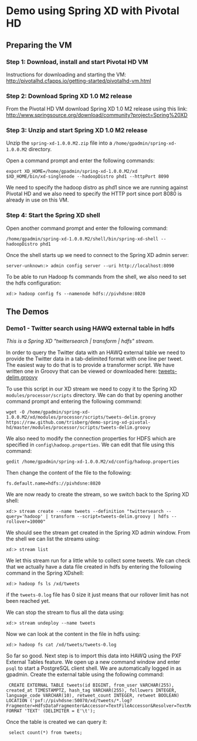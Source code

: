 # Demo using Spring XD with Pivotal HD

## Preparing the VM

### Step 1: Download, install and start Pivotal HD VM

Instructions for downloading and starting the VM: 
http://pivotalhd.cfapps.io/getting-started/pivotalhd-vm.html

### Step 2: Download Spring XD 1.0 M2 release

From the Pivotal HD VM download Spring XD 1.0 M2 release using this link: 
http://www.springsource.org/download/community?project=Spring%20XD

### Step 3: Unzip and start Spring XD 1.0 M2 release

Unzip the `spring-xd-1.0.0.M2.zip` file into a `/home/gpadmin/spring-xd-1.0.0.M2` directory.

Open a command prompt and enter the following commands:

    export XD_HOME=/home/gpadmin/spring-xd-1.0.0.M2/xd
    $XD_HOME/bin/xd-singlenode --hadoopDistro phd1 --httpPort 8090

We need to specify the hadoop distro as phd1 since we are running against Pivotal HD and we also 
need to specify the HTTP port since port 8080 is already in use on this VM.

### Step 4: Start the Spring XD shell

Open another command prompt and enter the following command:

    /home/gpadmin/spring-xd-1.0.0.M2/shell/bin/spring-xd-shell --hadoopDistro phd1
    
Once the shell starts up we need to connect to the Spring XD admin server:

    server-unknown:> admin config server --uri http://localhost:8090

To be able to run Hadoop fs commands from the shell, we also need to set the hdfs configuration:

    xd:> hadoop config fs --namenode hdfs://pivhdsne:8020
    

## The Demos

### Demo1 - Twitter search using HAWQ external table in hdfs

*This is a Spring XD "twittersearch | transform | hdfs" stream.*

In order to query the Twitter data with an HAWQ external table we need to provide the Twitter data in a 
tab-delimited format with one line per tweet. The easiest way to do that is to provide a transformer script.
We have written one in Groovy that can be viewed or downloaded here: 
[tweets-delim.groovy](https://raw.github.com/trisberg/demo-spring-xd-pivotal-hd/master/modules/processor/scripts/tweets-delim.groovy)

To use this script in our XD stream we need to copy it to the Spring XD `modules/processor/scripts` directory. We can do that 
by opening another command prompt and entering the following commwnd:

    wget -O /home/gpadmin/spring-xd-1.0.0.M2/xd/modules/processor/scripts/tweets-delim.groovy https://raw.github.com/trisberg/demo-spring-xd-pivotal-hd/master/modules/processor/scripts/tweets-delim.groovy 

We also need to modify the connection properties for HDFS which are specified in `config\hadoop.properties`. We can edit that file using this command:

    gedit /home/gpadmin/spring-xd-1.0.0.M2/xd/config/hadoop.properties

Then change the content of the file to the following:

```
fs.default.name=hdfs://pivhdsne:8020
```

We are now ready to create the stream, so we switch back to the Spring XD shell:

    xd:> stream create --name tweets --definition "twittersearch --query='hadoop' | transform --script=tweets-delim.groovy | hdfs --rollover=10000"

We should see the stream get created in the Spring XD admin window. From the shell we can list the streams using:

    xd:> stream list
    
We let this stream run for a little while to collect some tweets. We can check that we actually have a data file created
in hdfs by entering the following command in the Spring XDshell:

    xd:> hadoop fs ls /xd/tweets

if the `tweets-0.log` file has 0 size it just means that our rollover limit has not been reached yet.

We can stop the stream to flus all the data using:

    xd:> stream undeploy --name tweets
    
Now we can look at the content in the file in hdfs using:

    xd:> hadoop fs cat /xd/tweets/tweets-0.log
    
So far so good. Next step is to import this data into HAWQ using the PXF External Tables feature. We open up a new command window
and enter `psql` to start a PostgreSQL client shell. We are automatically logged in as gpadmin. Create the external table using the 
following command:

     CREATE EXTERNAL TABLE tweets(id BIGINT, from_user VARCHAR(255), created_at TIMESTAMPTZ, hash_tag VARCHAR(255), followers INTEGER, language_code VARCHAR(10), retweet_count INTEGER, retweet BOOLEAN) LOCATION ('pxf://pivhdsne:50070/xd/tweets/*.log?Fragmenter=HdfsDataFragmenter&Accessor=TextFileAccessor&Resolver=TextResolver') FORMAT 'TEXT' (DELIMITER = E'\t');

Once the table is created we can query it:

     select count(*) from tweets;
     

